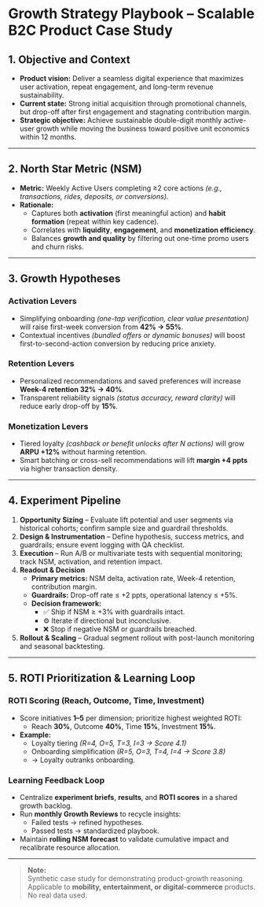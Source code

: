 # Growth Strategy Playbook – Scalable B2C Product Case Study

## 1. Objective and Context
- **Product vision:** Deliver a seamless digital experience that maximizes user activation, repeat engagement, and long-term revenue sustainability.  
- **Current state:** Strong initial acquisition through promotional channels, but drop-off after first engagement and stagnating contribution margin.  
- **Strategic objective:** Achieve sustainable double-digit monthly active-user growth while moving the business toward positive unit economics within 12 months.

---

## 2. North Star Metric (NSM)
- **Metric:** Weekly Active Users completing ≥2 core actions *(e.g., transactions, rides, deposits, or conversions).*  
- **Rationale:**  
  - Captures both **activation** (first meaningful action) and **habit formation** (repeat within key cadence).  
  - Correlates with **liquidity**, **engagement**, and **monetization efficiency**.  
  - Balances **growth and quality** by filtering out one-time promo users and churn risks.

---

## 3. Growth Hypotheses

### Activation Levers
- Simplifying onboarding *(one-tap verification, clear value presentation)* will raise first-week conversion from **42% → 55%**.  
- Contextual incentives *(bundled offers or dynamic bonuses)* will boost first-to-second-action conversion by reducing price anxiety.

### Retention Levers
- Personalized recommendations and saved preferences will increase **Week-4 retention 32% → 40%**.  
- Transparent reliability signals *(status accuracy, reward clarity)* will reduce early drop-off by **15%**.

### Monetization Levers
- Tiered loyalty *(cashback or benefit unlocks after N actions)* will grow **ARPU +12%** without harming retention.  
- Smart batching or cross-sell recommendations will lift **margin +4 ppts** via higher transaction density.

---

## 4. Experiment Pipeline

1. **Opportunity Sizing** – Evaluate lift potential and user segments via historical cohorts; confirm sample size and guardrail thresholds.  
2. **Design & Instrumentation** – Define hypothesis, success metrics, and guardrails; ensure event logging with QA checklist.  
3. **Execution** – Run A/B or multivariate tests with sequential monitoring; track NSM, activation, and retention impact.  
4. **Readout & Decision**
   - **Primary metrics:** NSM delta, activation rate, Week-4 retention, contribution margin.  
   - **Guardrails:** Drop-off rate ≤ +2 ppts, operational latency ≤ +5%.  
   - **Decision framework:**  
     - ✅ Ship if NSM ≥ +3% with guardrails intact.  
     - ⚙️ Iterate if directional but inconclusive.  
     - ❌ Stop if negative NSM or guardrails breached.  
5. **Rollout & Scaling** – Gradual segment rollout with post-launch monitoring and seasonal backtesting.

---

## 5. ROTI Prioritization & Learning Loop

### ROTI Scoring (Reach, Outcome, Time, Investment)
- Score initiatives **1–5** per dimension; prioritize highest weighted ROTI:  
  - Reach **30%**, Outcome **40%**, Time **15%**, Investment **15%**.  
- **Example:**  
  - Loyalty tiering *(R=4, O=5, T=3, I=3 → Score 4.1)*  
  - Onboarding simplification *(R=5, O=3, T=4, I=4 → Score 3.8)*  
  - → Loyalty outranks onboarding.

### Learning Feedback Loop
- Centralize **experiment briefs**, **results**, and **ROTI scores** in a shared growth backlog.  
- Run **monthly Growth Reviews** to recycle insights:  
  - Failed tests → refined hypotheses.  
  - Passed tests → standardized playbook.  
- Maintain **rolling NSM forecast** to validate cumulative impact and recalibrate resource allocation.

---

> **Note:**  
> Synthetic case study for demonstrating product-growth reasoning.  
> Applicable to **mobility, entertainment, or digital-commerce** products.  
> No real data used.
